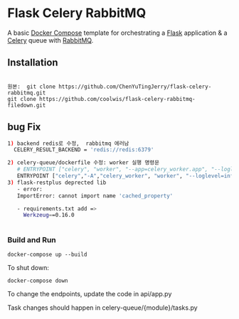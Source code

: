 # Flask Celery RabbitMQ

A basic [Docker Compose](https://docs.docker.com/compose/) template for orchestrating a [Flask](http://flask.pocoo.org/) application & a [Celery](http://www.celeryproject.org/) queue with [RabbitMQ](https://www.rabbitmq.com/).

## Installation

```unix
  
원본:  git clone https://github.com/ChenYuTingJerry/flask-celery-rabbitmq.git
git clone https://github.com/coolwis/flask-celery-rabbitmq-filedown.git
```

## bug Fix 
```bash
1) backend redis로 수정,  rabbitmq 에러남
  CELERY_RESULT_BACKEND = 'redis://redis:6379'

2) celery-queue/dockerfile 수정: worker 실행 명령문
   # ENTRYPOINT ["celery", "worker", "--app=celery_worker.app", "--loglevel=info"]
   ENTRYPOINT ["celery","-A","celery_worker", "worker", "--loglevel=info"]
3) flask-restplus deprected lib
   - error: 
   ImportError: cannot import name 'cached_property'

   - requirements.txt add =>
     Werkzeug==0.16.0
   
```
### Build and Run

```unix
docker-compose up --build
```

To shut down:

 ```unix
docker-compose down
```

To change the endpoints, update the code in api/app.py

Task changes should happen in celery-queue/{module}/tasks.py
